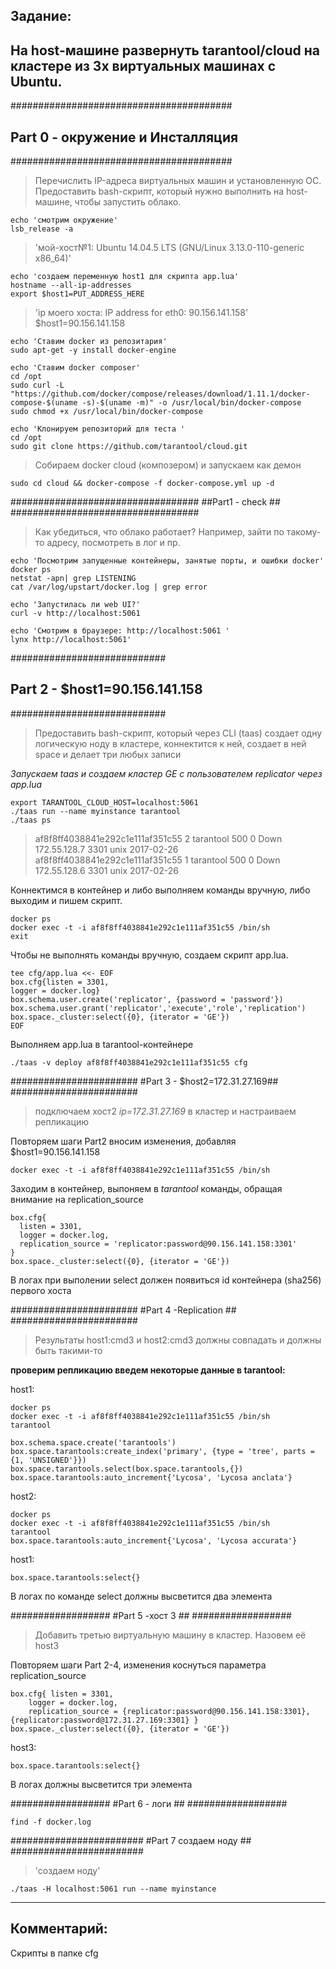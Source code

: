 ## Задание: 
## На host-машине развернуть tarantool/cloud на кластере из 3х виртуальных машинах с Ubuntu.  

########################################
## Part 0 - окружение и Инсталляция  ###
########################################
> Перечислить IP-адреса виртуальных машин и установленную ОС. 
> Предоставить bash-скрипт, который нужно выполнить на host-машине, 
> чтобы запустить облако.
     
    echo 'смотрим окружение'   
    lsb_release -a

>  'мой-хост№1: Ubuntu 14.04.5 LTS (GNU/Linux 3.13.0-110-generic x86_64)'

    echo 'создаем переменную host1 для скрипта app.lua'
    hostname --all-ip-addresses
    export $host1=PUT_ADDRESS_HERE

> 'ip моего хоста: IP address for eth0: 90.156.141.158' $host1=90.156.141.158

    echo 'Ставим docker из репозитария'
    sudo apt-get -y install docker-engine

    echo 'Ставим docker composer'
    cd /opt
    sudo curl -L "https://github.com/docker/compose/releases/download/1.11.1/docker-compose-$(uname -s)-$(uname -m)" -o /usr/local/bin/docker-compose
    sudo chmod +x /usr/local/bin/docker-compose

    echo 'Клонируем репозиторий для теста '
    cd /opt
    sudo git clone https://github.com/tarantool/cloud.git

> Собираем docker cloud (композером) и запускаем как демон

    sudo cd cloud && docker-compose -f docker-compose.yml up -d



##################################
##Part1 - check ##
##################################
> Как убедиться, что облако работает? Например, зайти по такому-то адресу, посмотреть в лог и пр.

    echo 'Посмотрим запущенные контейнеры, занятые порты, и ошибки docker'
    docker ps 
    netstat -apn| grep LISTENING
    cat /var/log/upstart/docker.log | grep error
     
    echo 'Запустилась ли web UI?'
    curl -v http://localhost:5061
    
    echo 'Смотрим в браузере: http://localhost:5061 '
    lynx http://localhost:5061'


############################
## Part 2 - $host1=90.156.141.158  ##
############################

> Предоставить bash-скрипт, который через CLI (taas)
> создает одну логическую ноду в кластере, 
> коннектится к ней, 
> создает в ней space и 
> делает три любых записи


**Запускаем *taas* и создaем кластер *GE* с пользователем *replicator** через app.lua*

    export TARANTOOL_CLOUD_HOST=localhost:5061
    ./taas run --name myinstance tarantool
    ./taas ps

>af8f8ff4038841e292c1e111af351c55  2                          tarantool  500      0        Down      172.55.128.7  3301     unix     2017-02-26
>af8f8ff4038841e292c1e111af351c55  1                          tarantool  500      0        Down      172.55.128.6  3301     unix     2017-02-26

Коннектимся в контейнер и либо выполняем команды вручную, либо выходим и пишем скрипт.
    
    docker ps
    docker exec -t -i af8f8ff4038841e292c1e111af351c55 /bin/sh
    exit

Чтобы не выполнять команды вручную, создаем скрипт app.lua. 


    tee cfg/app.lua <<- EOF   
    box.cfg{listen = 3301,
    logger = docker.log}
    box.schema.user.create('replicator', {password = 'password'})
    box.schema.user.grant('replicator','execute','role','replication')
    box.space._cluster:select({0}, {iterator = 'GE'})
    EOF

Выполняем app.lua в tarantool-контейнере

    ./taas -v deploy af8f8ff4038841e292c1e111af351c55 cfg


#######################
#Part 3 - $host2=172.31.27.169##
#######################

>  подключаем хост2 *ip=172.31.27.169* в кластер и настраиваем репликацию 

Повторяем шаги Part2 вносим изменения, добавляя $host1=90.156.141.158

    docker exec -t -i af8f8ff4038841e292c1e111af351c55 /bin/sh
    
Заходим в контейнер, выпоняем в *tarantool* команды, обращая внимание на replication_source
    
    box.cfg{
      listen = 3301,
      logger = docker.log,
      replication_source = 'replicator:password@90.156.141.158:3301'
    }
    box.space._cluster:select({0}, {iterator = 'GE'})

В логах при выполении select должен появиться id контейнера (sha256) первого хоста

#######################
#Part 4 -Replication ##
#######################


> Результаты host1:cmd3 и host2:cmd3 должны совпадать и должны быть такими-то



**проверим репликацию введем некоторые данные в tarantool:**

host1:

    docker ps
    docker exec -t -i af8f8ff4038841e292c1e111af351c55 /bin/sh
    tarantool

    box.schema.space.create('tarantools')
    box.space.tarantools:create_index('primary', {type = 'tree', parts = {1, 'UNSIGNED'}})
    box.space.tarantools.select(box.space.tarantools,{})
    box.space.tarantools:auto_increment{'Lycosa', 'Lycosa anclata'}

host2: 

    docker ps
    docker exec -t -i af8f8ff4038841e292c1e111af351c55 /bin/sh
    tarantool    
    box.space.tarantools:auto_increment{'Lycosa', 'Lycosa accurata'}
    
host1:
    
    box.space.tarantools:select{}

В логах по команде select должны высветится два элемента 

##################
#Part 5 -хост 3 ##
##################
> Добавить третью виртуальную машину в кластер. Назовем её host3

Повторяем шаги Part 2-4, изменения коснуться параметра replication_source

    box.cfg{ listen = 3301,
    	logger = docker.log,
    	replication_source = {replicator:password@90.156.141.158:3301}, {replicator:password@172.31.27.169:3301} }
    box.space._cluster:select({0}, {iterator = 'GE'})

host3:
    
    box.space.tarantools:select{}

В логах должны высветится три элемента 

##################
#Part 6 - логи  ##
##################

    find -f docker.log


########################
#Part 7 создаем ноду ##
########################
>  'создаем ноду'

    ./taas -H localhost:5061 run --name myinstance


----------
##  Комментарий:
Скрипты в папке cfg 

